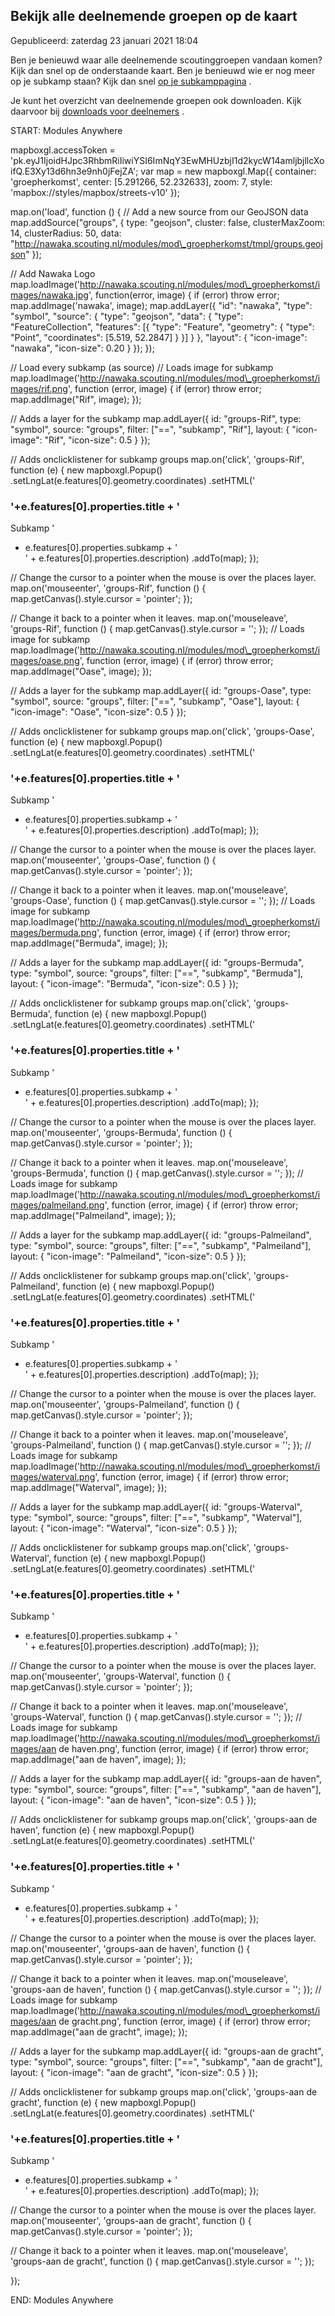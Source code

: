 


Bekijk alle deelnemende groepen op de kaart
--------------------------------------------





 Gepubliceerd: zaterdag 23 januari 2021 18:04
   




 Ben je benieuwd waar alle deelnemende scoutinggroepen vandaan komen? Kijk dan snel op de onderstaande kaart. Ben je benieuwd wie er nog meer op je subkamp staan? Kijk dan snel
 [op je subkamppagina](/nl/deelnemers/subkampen) 
 .
 



 Je kunt het overzicht van deelnemende groepen ook downloaden. Kijk daarvoor bij
 [downloads voor deelnemers](/nl/deelnemers/voorwaarden-en-kampregels) 
 .
 


 START: Modules Anywhere 






 mapboxgl.accessToken = 'pk.eyJ1IjoidHJpc3RhbmRiIiwiYSI6ImNqY3EwMHUzbjI1d2kycW14amljbjllcXoifQ.E3Xy13d6hn3e9nh0jFejZA';
var map = new mapboxgl.Map({
 container: 'groepherkomst',
 center: [5.291266, 52.232633],
 zoom: 7,
 style: 'mapbox://styles/mapbox/streets-v10'
});

map.on('load', function () {
 // Add a new source from our GeoJSON data
 map.addSource("groups", {
 type: "geojson",
 cluster: false,
 clusterMaxZoom: 14,
 clusterRadius: 50,
 data: "http://nawaka.scouting.nl/modules/mod\_groepherkomst/tmpl/groups.geojson"
 });

 
 // Add Nawaka Logo
 map.loadImage('http://nawaka.scouting.nl/modules/mod\_groepherkomst/images/nawaka.jpg', function(error, image) {
 if (error) throw error;
 map.addImage('nawaka', image);
 map.addLayer({
 "id": "nawaka",
 "type": "symbol",
 "source": {
 "type": "geojson",
 "data": {
 "type": "FeatureCollection",
 "features": [{
 "type": "Feature",
 "geometry": {
 "type": "Point",
 "coordinates": [5.519, 52.2847]
 }
 }]
 }
 },
 "layout": {
 "icon-image": "nawaka",
 "icon-size": 0.20
 }
 });
 });

 // Load every subkamp (as source)
 // Loads image for subkamp
 map.loadImage('http://nawaka.scouting.nl/modules/mod\_groepherkomst/images/rif.png', function (error, image) {
 if (error) throw error;
 map.addImage("Rif", image);
 });

 // Adds a layer for the subkamp
 map.addLayer({
 id: "groups-Rif",
 type: "symbol",
 source: "groups",
 filter: ["==", "subkamp", "Rif"],
 layout: {
 "icon-image": "Rif",
 "icon-size": 0.5
 }
 });

 // Adds onclicklistener for subkamp groups
 map.on('click', 'groups-Rif', function (e) {
 new mapboxgl.Popup()
 .setLngLat(e.features[0].geometry.coordinates)
 .setHTML('<h3>'+e.features[0].properties.title + '</h3> Subkamp '
 + e.features[0].properties.subkamp + '<br/>' +
 e.features[0].properties.description)
 .addTo(map);
 });

 // Change the cursor to a pointer when the mouse is over the places layer.
 map.on('mouseenter', 'groups-Rif', function () {
 map.getCanvas().style.cursor = 'pointer';
 });

 // Change it back to a pointer when it leaves.
 map.on('mouseleave', 'groups-Rif', function () {
 map.getCanvas().style.cursor = '';
 });
 // Loads image for subkamp
 map.loadImage('http://nawaka.scouting.nl/modules/mod\_groepherkomst/images/oase.png', function (error, image) {
 if (error) throw error;
 map.addImage("Oase", image);
 });

 // Adds a layer for the subkamp
 map.addLayer({
 id: "groups-Oase",
 type: "symbol",
 source: "groups",
 filter: ["==", "subkamp", "Oase"],
 layout: {
 "icon-image": "Oase",
 "icon-size": 0.5
 }
 });

 // Adds onclicklistener for subkamp groups
 map.on('click', 'groups-Oase', function (e) {
 new mapboxgl.Popup()
 .setLngLat(e.features[0].geometry.coordinates)
 .setHTML('<h3>'+e.features[0].properties.title + '</h3> Subkamp '
 + e.features[0].properties.subkamp + '<br/>' +
 e.features[0].properties.description)
 .addTo(map);
 });

 // Change the cursor to a pointer when the mouse is over the places layer.
 map.on('mouseenter', 'groups-Oase', function () {
 map.getCanvas().style.cursor = 'pointer';
 });

 // Change it back to a pointer when it leaves.
 map.on('mouseleave', 'groups-Oase', function () {
 map.getCanvas().style.cursor = '';
 });
 // Loads image for subkamp
 map.loadImage('http://nawaka.scouting.nl/modules/mod\_groepherkomst/images/bermuda.png', function (error, image) {
 if (error) throw error;
 map.addImage("Bermuda", image);
 });

 // Adds a layer for the subkamp
 map.addLayer({
 id: "groups-Bermuda",
 type: "symbol",
 source: "groups",
 filter: ["==", "subkamp", "Bermuda"],
 layout: {
 "icon-image": "Bermuda",
 "icon-size": 0.5
 }
 });

 // Adds onclicklistener for subkamp groups
 map.on('click', 'groups-Bermuda', function (e) {
 new mapboxgl.Popup()
 .setLngLat(e.features[0].geometry.coordinates)
 .setHTML('<h3>'+e.features[0].properties.title + '</h3> Subkamp '
 + e.features[0].properties.subkamp + '<br/>' +
 e.features[0].properties.description)
 .addTo(map);
 });

 // Change the cursor to a pointer when the mouse is over the places layer.
 map.on('mouseenter', 'groups-Bermuda', function () {
 map.getCanvas().style.cursor = 'pointer';
 });

 // Change it back to a pointer when it leaves.
 map.on('mouseleave', 'groups-Bermuda', function () {
 map.getCanvas().style.cursor = '';
 });
 // Loads image for subkamp
 map.loadImage('http://nawaka.scouting.nl/modules/mod\_groepherkomst/images/palmeiland.png', function (error, image) {
 if (error) throw error;
 map.addImage("Palmeiland", image);
 });

 // Adds a layer for the subkamp
 map.addLayer({
 id: "groups-Palmeiland",
 type: "symbol",
 source: "groups",
 filter: ["==", "subkamp", "Palmeiland"],
 layout: {
 "icon-image": "Palmeiland",
 "icon-size": 0.5
 }
 });

 // Adds onclicklistener for subkamp groups
 map.on('click', 'groups-Palmeiland', function (e) {
 new mapboxgl.Popup()
 .setLngLat(e.features[0].geometry.coordinates)
 .setHTML('<h3>'+e.features[0].properties.title + '</h3> Subkamp '
 + e.features[0].properties.subkamp + '<br/>' +
 e.features[0].properties.description)
 .addTo(map);
 });

 // Change the cursor to a pointer when the mouse is over the places layer.
 map.on('mouseenter', 'groups-Palmeiland', function () {
 map.getCanvas().style.cursor = 'pointer';
 });

 // Change it back to a pointer when it leaves.
 map.on('mouseleave', 'groups-Palmeiland', function () {
 map.getCanvas().style.cursor = '';
 });
 // Loads image for subkamp
 map.loadImage('http://nawaka.scouting.nl/modules/mod\_groepherkomst/images/waterval.png', function (error, image) {
 if (error) throw error;
 map.addImage("Waterval", image);
 });

 // Adds a layer for the subkamp
 map.addLayer({
 id: "groups-Waterval",
 type: "symbol",
 source: "groups",
 filter: ["==", "subkamp", "Waterval"],
 layout: {
 "icon-image": "Waterval",
 "icon-size": 0.5
 }
 });

 // Adds onclicklistener for subkamp groups
 map.on('click', 'groups-Waterval', function (e) {
 new mapboxgl.Popup()
 .setLngLat(e.features[0].geometry.coordinates)
 .setHTML('<h3>'+e.features[0].properties.title + '</h3> Subkamp '
 + e.features[0].properties.subkamp + '<br/>' +
 e.features[0].properties.description)
 .addTo(map);
 });

 // Change the cursor to a pointer when the mouse is over the places layer.
 map.on('mouseenter', 'groups-Waterval', function () {
 map.getCanvas().style.cursor = 'pointer';
 });

 // Change it back to a pointer when it leaves.
 map.on('mouseleave', 'groups-Waterval', function () {
 map.getCanvas().style.cursor = '';
 });
 // Loads image for subkamp
 map.loadImage('http://nawaka.scouting.nl/modules/mod\_groepherkomst/images/aan de haven.png', function (error, image) {
 if (error) throw error;
 map.addImage("aan de haven", image);
 });

 // Adds a layer for the subkamp
 map.addLayer({
 id: "groups-aan de haven",
 type: "symbol",
 source: "groups",
 filter: ["==", "subkamp", "aan de haven"],
 layout: {
 "icon-image": "aan de haven",
 "icon-size": 0.5
 }
 });

 // Adds onclicklistener for subkamp groups
 map.on('click', 'groups-aan de haven', function (e) {
 new mapboxgl.Popup()
 .setLngLat(e.features[0].geometry.coordinates)
 .setHTML('<h3>'+e.features[0].properties.title + '</h3> Subkamp '
 + e.features[0].properties.subkamp + '<br/>' +
 e.features[0].properties.description)
 .addTo(map);
 });

 // Change the cursor to a pointer when the mouse is over the places layer.
 map.on('mouseenter', 'groups-aan de haven', function () {
 map.getCanvas().style.cursor = 'pointer';
 });

 // Change it back to a pointer when it leaves.
 map.on('mouseleave', 'groups-aan de haven', function () {
 map.getCanvas().style.cursor = '';
 });
 // Loads image for subkamp
 map.loadImage('http://nawaka.scouting.nl/modules/mod\_groepherkomst/images/aan de gracht.png', function (error, image) {
 if (error) throw error;
 map.addImage("aan de gracht", image);
 });

 // Adds a layer for the subkamp
 map.addLayer({
 id: "groups-aan de gracht",
 type: "symbol",
 source: "groups",
 filter: ["==", "subkamp", "aan de gracht"],
 layout: {
 "icon-image": "aan de gracht",
 "icon-size": 0.5
 }
 });

 // Adds onclicklistener for subkamp groups
 map.on('click', 'groups-aan de gracht', function (e) {
 new mapboxgl.Popup()
 .setLngLat(e.features[0].geometry.coordinates)
 .setHTML('<h3>'+e.features[0].properties.title + '</h3> Subkamp '
 + e.features[0].properties.subkamp + '<br/>' +
 e.features[0].properties.description)
 .addTo(map);
 });

 // Change the cursor to a pointer when the mouse is over the places layer.
 map.on('mouseenter', 'groups-aan de gracht', function () {
 map.getCanvas().style.cursor = 'pointer';
 });

 // Change it back to a pointer when it leaves.
 map.on('mouseleave', 'groups-aan de gracht', function () {
 map.getCanvas().style.cursor = '';
 });
 
 });
 
 END: Modules Anywhere 


